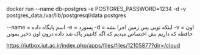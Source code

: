 docker run --name db-postgres -e POSTGRES_PASSWORD=1234 -d -v postgres_data:/var/lib/postgresql/data postgres

--name = اسم پایگاه داده
-e = پسورد
-d = اینکه تویی پس زمین اجرا بشه 
-v = اون حافظه که داریم بش اختصاص میدیم که اگه کانتینر پاک شد داده درون اون ذخیر بمونن

 https://iutbox.iut.ac.ir/index.php/apps/files/files/12105877?dir=/cloud
